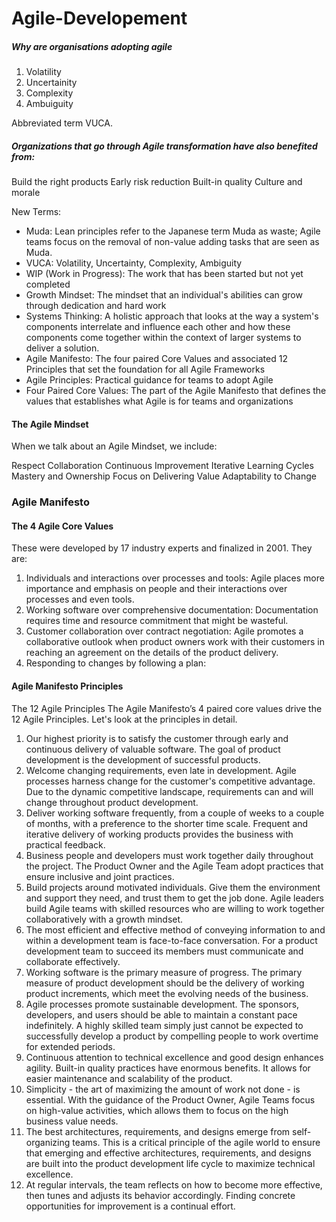 # Agile-Developement



##### Why are organisations adopting agile
1. Volatility 
2. Uncertainity
3. Complexity
4. Ambuiguity 

Abbreviated term VUCA. 

##### Organizations that go through Agile transformation have also benefited from:
Build the right products
Early risk reduction
Built-in quality
Culture and morale

New Terms:
* Muda: Lean principles refer to the Japanese term Muda as waste; Agile teams focus on the removal of non-value adding tasks that are seen as Muda.
* VUCA: Volatility, Uncertainty, Complexity, Ambiguity
* WIP (Work in Progress): The work that has been started but not yet completed
* Growth Mindset: The mindset that an individual's abilities can grow through dedication and hard work
* Systems Thinking: A holistic approach that looks at the way a system's components interrelate and influence each other and how these components come together within the context of larger systems to deliver a solution.
* Agile Manifesto: The four paired Core Values and associated 12 Principles that set the foundation for all Agile Frameworks
* Agile Principles: Practical guidance for teams to adopt Agile
* Four Paired Core Values: The part of the Agile Manifesto that defines the values that establishes what Agile is for teams and organizations


#### The Agile Mindset
When we talk about an Agile Mindset, we include:

Respect
Collaboration
Continuous Improvement
Iterative Learning Cycles
Mastery and Ownership
Focus on Delivering Value
Adaptability to Change


### Agile Manifesto
#### The 4 Agile Core Values
These were developed by 17 industry experts and finalized in 2001. They are:

1. Individuals and interactions over processes and tools: Agile places more importance and emphasis on people and their interactions over processes and even tools.
2. Working software over comprehensive documentation: Documentation requires time and resource commitment that might be wasteful.
3. Customer collaboration over contract negotiation: Agile promotes a collaborative outlook when product owners work with their customers in reaching an agreement on the details of the product delivery.
4. Responding to changes by following a plan:

#### Agile Manifesto Principles
The 12 Agile Principles
The Agile Manifesto’s 4 paired core values drive the 12 Agile Principles. Let's look at the principles in detail.

1. Our highest priority is to satisfy the customer through early and continuous delivery of valuable software. The goal of product development is the development of successful products.
2. Welcome changing requirements, even late in development. Agile processes harness change for the customer's competitive advantage. Due to the dynamic competitive landscape, requirements can and will change throughout product development.
3. Deliver working software frequently, from a couple of weeks to a couple of months, with a preference to the shorter time scale. Frequent and iterative delivery of working products provides the business with practical feedback.
4. Business people and developers must work together daily throughout the project. The Product Owner and the Agile Team adopt practices that ensure inclusive and joint practices.
5. Build projects around motivated individuals. Give them the environment and support they need, and trust them to get the job done. Agile leaders build Agile teams with skilled resources who are willing to work together collaboratively with a growth mindset.
6. The most efficient and effective method of conveying information to and within a development team is face-to-face conversation. For a product development team to succeed its members must communicate and collaborate effectively.
7. Working software is the primary measure of progress. The primary measure of product development should be the delivery of working product increments, which meet the evolving needs of the business.
8. Agile processes promote sustainable development. The sponsors, developers, and users should be able to maintain a constant pace indefinitely. A highly skilled team simply just cannot be expected to successfully develop a product by compelling people to work overtime for extended periods.
9. Continuous attention to technical excellence and good design enhances agility. Built-in quality practices have enormous benefits. It allows for easier maintenance and scalability of the product.
10. Simplicity - the art of maximizing the amount of work not done - is essential. With the guidance of the Product Owner, Agile Teams focus on high-value activities, which allows them to focus on the high business value needs.
11. The best architectures, requirements, and designs emerge from self-organizing teams. This is a critical principle of the agile world to ensure that emerging and effective architectures, requirements, and designs are built into the product development life cycle to maximize technical excellence.
12. At regular intervals, the team reflects on how to become more effective, then tunes and adjusts its behavior accordingly. Finding concrete opportunities for improvement is a continual effort.

